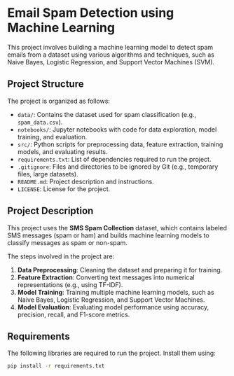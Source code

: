 # Email Spam Detection using Machine Learning

This project involves building a machine learning model to detect spam emails from a dataset using various algorithms and techniques, such as Naive Bayes, Logistic Regression, and Support Vector Machines (SVM).

## Project Structure

The project is organized as follows:

- `data/`: Contains the dataset used for spam classification (e.g., `spam_data.csv`).
- `notebooks/`: Jupyter notebooks with code for data exploration, model training, and evaluation.
- `src/`: Python scripts for preprocessing data, feature extraction, training models, and evaluating results.
- `requirements.txt`: List of dependencies required to run the project.
- `.gitignore`: Files and directories to be ignored by Git (e.g., temporary files, large datasets).
- `README.md`: Project description and instructions.
- `LICENSE`: License for the project.

## Project Description

This project uses the **SMS Spam Collection** dataset, which contains labeled SMS messages (spam or ham) and builds machine learning models to classify messages as spam or non-spam.

The steps involved in the project are:
1. **Data Preprocessing**: Cleaning the dataset and preparing it for training.
2. **Feature Extraction**: Converting text messages into numerical representations (e.g., using TF-IDF).
3. **Model Training**: Training multiple machine learning models, such as Naive Bayes, Logistic Regression, and Support Vector Machines.
4. **Model Evaluation**: Evaluating model performance using accuracy, precision, recall, and F1-score metrics.

## Requirements

The following libraries are required to run the project. Install them using:

```bash
pip install -r requirements.txt
